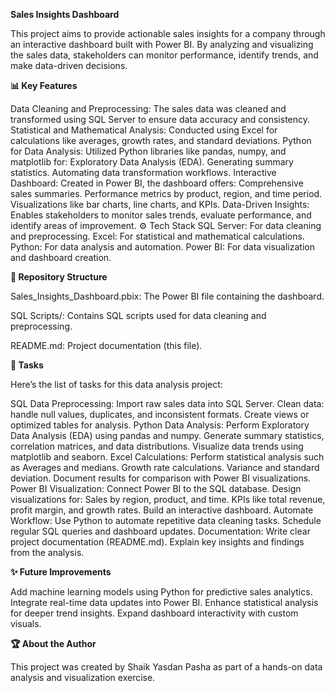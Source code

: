 **Sales Insights Dashboard**

This project aims to provide actionable sales insights for a company through an interactive dashboard built with Power BI. By analyzing and visualizing the sales data, stakeholders can monitor performance, identify trends, and make data-driven decisions.

**📊 Key Features**

Data Cleaning and Preprocessing: The sales data was cleaned and transformed using SQL Server to ensure data accuracy and consistency.
Statistical and Mathematical Analysis: Conducted using Excel for calculations like averages, growth rates, and standard deviations.
Python for Data Analysis: Utilized Python libraries like pandas, numpy, and matplotlib for:
Exploratory Data Analysis (EDA).
Generating summary statistics.
Automating data transformation workflows.
Interactive Dashboard: Created in Power BI, the dashboard offers:
Comprehensive sales summaries.
Performance metrics by product, region, and time period.
Visualizations like bar charts, line charts, and KPIs.
Data-Driven Insights: Enables stakeholders to monitor sales trends, evaluate performance, and identify areas of improvement.
⚙️ Tech Stack
SQL Server: For data cleaning and preprocessing.
Excel: For statistical and mathematical calculations.
Python: For data analysis and automation.
Power BI: For data visualization and dashboard creation.


**📁 Repository Structure**

Sales_Insights_Dashboard.pbix: The Power BI file containing the dashboard.

SQL Scripts/: Contains SQL scripts used for data cleaning and preprocessing.

README.md: Project documentation (this file).


**📝 Tasks**

Here’s the list of tasks for this data analysis project:

SQL Data Preprocessing:
Import raw sales data into SQL Server.
Clean data: handle null values, duplicates, and inconsistent formats. Create views or optimized tables for analysis.
Python Data Analysis: Perform Exploratory Data Analysis (EDA) using pandas and numpy. Generate summary statistics, correlation matrices, and data distributions. Visualize data trends using matplotlib and seaborn.
Excel Calculations:
Perform statistical analysis such as Averages and medians. Growth rate calculations. Variance and standard deviation. Document results for comparison with Power BI visualizations.
Power BI Visualization: Connect Power BI to the SQL database.
Design visualizations for: Sales by region, product, and time.
KPIs like total revenue, profit margin, and growth rates.
Build an interactive dashboard.
Automate Workflow: Use Python to automate repetitive data cleaning tasks.
Schedule regular SQL queries and dashboard updates.
Documentation: Write clear project documentation (README.md).
Explain key insights and findings from the analysis.

**✨ Future Improvements**

Add machine learning models using Python for predictive sales analytics.
Integrate real-time data updates into Power BI.
Enhance statistical analysis for deeper trend insights.
Expand dashboard interactivity with custom visuals.

**🏆 About the Author**


This project was created by Shaik Yasdan Pasha as part of a hands-on data analysis and visualization exercise.
